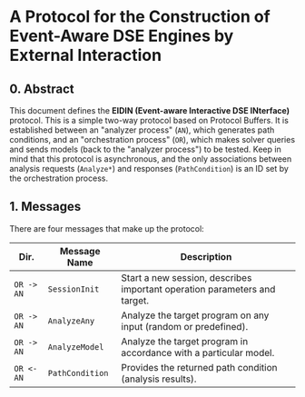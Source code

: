 # A Protocol for the Construction of Event-Aware DSE Engines by External Interaction

## 0. Abstract

This document defines the **EIDIN (Event-aware Interactive DSE INterface)** protocol. This is a simple two-way protocol based on Protocol Buffers. It is established between an "analyzer process" (`AN`), which generates path conditions, and an "orchestration process" (`OR`), which makes solver queries and sends models (back to the "analyzer process") to be tested. Keep in mind that this protocol is asynchronous, and the only associations between analysis requests (`Analyze*`) and responses (`PathCondition`) is an ID set by the orchestration process. 

## 1. Messages

There are four messages that make up the protocol:

| Dir.       | Message Name            | Description                                                               |
|------------|-------------------------|---------------------------------------------------------------------------|
| `OR -> AN` | `SessionInit`           | Start a new session, describes important operation parameters and target. |
| `OR -> AN` | `AnalyzeAny`            | Analyze the target program on any input (random or predefined).           |
| `OR -> AN` | `AnalyzeModel`          | Analyze the target program in accordance with a particular model.         |
| `OR <- AN` | `PathCondition`         | Provides the returned path condition (analysis results).                  |
